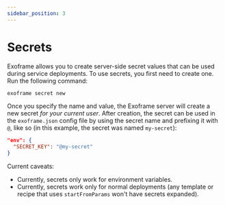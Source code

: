 ```yaml
---
sidebar_position: 3
---
```


# Secrets

Exoframe allows you to create server-side secret values that can be used during service deployments. To use secrets, you first need to create one. Run the following command:

```bash
exoframe secret new
```

Once you specify the name and value, the Exoframe server will create a new secret _for your current user_. After creation, the secret can be used in the `exoframe.json` config file by using the secret name and prefixing it with `@`, like so (in this example, the secret was named `my-secret`):

```json
"env": {
  "SECRET_KEY": "@my-secret"
}
```

Current caveats:

- Currently, secrets only work for environment variables.
- Currently, secrets work only for normal deployments (any template or recipe that uses `startFromParams` won't have secrets expanded).

